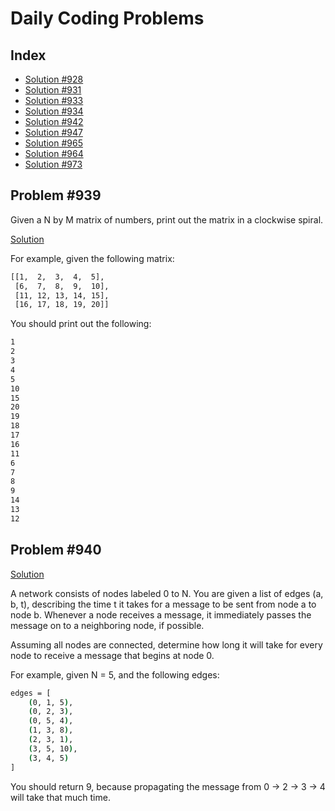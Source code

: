 # Daily Coding Problems

## Index

- [Solution #928](https://github.com/mhetrerajat/ds-challenge/pull/18)
- [Solution #931](https://github.com/mhetrerajat/ds-challenge/pull/17)
- [Solution #933](https://github.com/mhetrerajat/ds-challenge/pull/16)
- [Solution #934](https://github.com/mhetrerajat/ds-challenge/pull/15)
- [Solution #942](https://github.com/mhetrerajat/ds-challenge/pull/8)
- [Solution #947](https://github.com/mhetrerajat/ds-challenge/pull/14)
- [Solution #965](https://github.com/mhetrerajat/ds-challenge/pull/23)
- [Solution #964](https://github.com/mhetrerajat/ds-challenge/pull/24)
- [Solution #973](https://github.com/mhetrerajat/ds-challenge/blob/master/daily_coding_problem/973.py)

## Problem #939

Given a N by M matrix of numbers, print out the matrix in a clockwise spiral.

[Solution](./939.py)

For example, given the following matrix:

```bash
[[1,  2,  3,  4,  5],
 [6,  7,  8,  9,  10],
 [11, 12, 13, 14, 15],
 [16, 17, 18, 19, 20]]
```

You should print out the following:

```bash
1
2
3
4
5
10
15
20
19
18
17
16
11
6
7
8
9
14
13
12
```

## Problem #940

[Solution](./940.py)

A network consists of nodes labeled 0 to N. You are given a list of edges (a, b, t), describing the time t it takes for a message to be sent from node a to node b. Whenever a node receives a message, it immediately passes the message on to a neighboring node, if possible.

Assuming all nodes are connected, determine how long it will take for every node to receive a message that begins at node 0.

For example, given N = 5, and the following edges:

```bash
edges = [
    (0, 1, 5),
    (0, 2, 3),
    (0, 5, 4),
    (1, 3, 8),
    (2, 3, 1),
    (3, 5, 10),
    (3, 4, 5)
]
```

You should return 9, because propagating the message from 0 -> 2 -> 3 -> 4 will take that much time.
